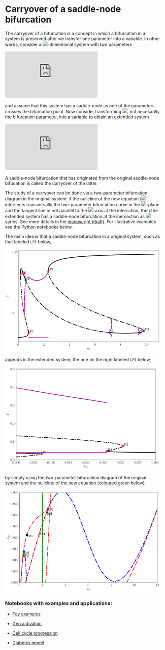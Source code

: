 # Carryover of a saddle-node bifurcation

The carryover of a bifurcation is a concept in which a bifurcation in a system is preserved after we transfor one parameter into a variable. In other words, consider a <img src="https://latex.codecogs.com/gif.latex?n"/>-dimentional system with two parameters

![equation](https://latex.codecogs.com/gif.latex?%5Cdot%20z%20%3D%20f%28z%3B%5Cmu_%7B1%7D%2C%5Cmu_%7B2%7D%29)

and assume that this system has a saddle-node as one of the parameters crosses the bifurcation point. Now consider transforming <img src="https://latex.codecogs.com/gif.latex?\mu_1"/>, not necesarilly the 
bifurcation parameter, into a variable to obtain an extended system

![equation](https://latex.codecogs.com/gif.latex?%5Cbegin%7Baligned%7D%20%5Cdot%20z%20%26%3D%20f%28z%2C%5Cmu_%7B1%7D%3B%20%5Cmu_%7B2%7D%29%2C%20%5C%5C%20%5Cdot%20%5Cmu_%7B1%7D%20%26%3D%20g%28%5Cmu_%7B1%7D%3B%20%5Cmu_%7B2%7D%29.%20%5Cend%7Baligned%7D)

A saddle-node bifurcation that has originated from the original saddle-node bifucation is called the carryover of the latter.

The study of a carryover can be done via a two-parameter bifurcation diagram in the original system: if the nullcline of the new equation (<img src="https://latex.codecogs.com/gif.latex?g(\mu_{1};\mu_{2})"/> intersects transversally the two-parameter bifurcation curve in the <img src="https://latex.codecogs.com/gif.latex?\mu_1\mu_2"/>-plane and the tangent line in not parallel to the <img src="https://latex.codecogs.com/gif.latex?\mu_1"/>-axis at the intersction, then the extended system has a saddle-node bifurcation at the inersection as <img src="https://latex.codecogs.com/gif.latex?\mu_2"/> varies. See more details in the [manuscript (draft)](article.pdf). For illustrative examples see the Python notebooks below.

The main idea is that a saddle-node bifurcation in a original system, such as that labeled `LP1` below,

![bifurcation-original](./notebooks/figures/ApplicationCellCycleOriginalBifurcationFull.png)

appears in the extended system, the one on the right labeled `LP1` below,

![bifurcation-original](./notebooks/figures/ApplicationCellCycleExtendedlBifurcationFull.png)

by simply using the two-parameter bifurcation diagram of the original system and the nullcline of the new equation (coloured green below).

![bifurcation-original](./notebooks/figures/ApplicationCellCycleOriginalTwoParameterBifurcationFull.png)


### Notebooks with examples and applications:

- [Toy examples](/notebooks/Carryover%20notebook.ipynb)

- [Gen activation](/notebooks/Application%20Gen%20activation.ipynb)

- [Cell cycle progression](/notebooks/Application%20Cell%20cycle.ipynb)

- [Diabetes model](/notebooks/Application%20Pathway%20to%20diabetes.ipynb)
